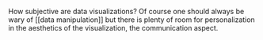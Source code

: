 How subjective are data visualizations? Of course one should always be wary of [[data manipulation]] but there is plenty of room for personalization in the aesthetics of the visualization, the communication aspect. 